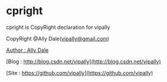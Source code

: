# cpright
cpright is CopyRight declaration for vipally

CopyRight @Ally Dale(vipally@gmail.com)

[Author	: Ally Dale](mailto://vipally@gmail.com)

[Blog	: http://blog.csdn.net/vipally](http://blog.csdn.net/vipally)

[Site	: https://github.com/vipally](https://github.com/vipally)
